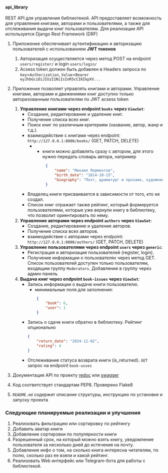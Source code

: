 #### api_library  
REST API для управления библиотекой. API предоставляет возможность для управления книгами, авторами и пользователями, а также для отслеживания выдачи книг пользователям. Для реализации API используется Django Rest Framework (DRF)

1. Приложение обеспечивает аутентификацию и авторизацию пользователей с использованием **JWT токенов**
	1. Авторизация осуществляется через метод POST на endpoint `users/register/` и login `users/login/`
	2. Acsess token должен быть добавлен в Headers запроса по `key`=`Authorization`, `Value`=`Bearer eyJhbGciOiJIUzI1NiIsInR5cCI6IkpXV...`

2. Приложение позволяет управлять книгами и авторами. Управление книгами, авторами и движениями книг доступно только авторизованным пользователям по JWT acsess token
	1. **Управление книгами через endpoint `books` через `ViewSet`**:
	    - Создание, редактирование и удаление книг.
	    - Получение списка всех книг.
	    - Поиск книг по различным критериям (название, автор, жанр и т.д.).
	    - взаимодействие с книгами через endpoint: `http://127.0.0.1:8000/books/` (GET, PATCH, DELETE)
		    - * книги можно добавлять сразу с автором, для этого нужно передать словарь автора, например 
			```json
					{
						"name": "Михаил Лермонтов",
						"birth_date": "1814-10-15",
						"biography": "Поэт, драматург и прозаик, художник."
					}
			```
	    - Владелец книги присваивается в зависимости от того, кто ее создал.
	    - Список книг отражает также рейтинг, который формируется пользователями, которые уже вернули книгу в библиотеку, что позволит ориентировать по нему.
	1. **Управление авторами через endpoint `authors` через `ViewSet`**:
	    - Создание, редактирование и удаление авторов.
	    - Получение списка всех авторов.
	    - взаимодействие с авторами через endpoint: `http://127.0.0.1:8000/authors/` (GET, PATCH, DELETE)
	2. **Управление пользователями через endpoint `users` через `generic`**:
	    - Регистрация и авторизация пользователей (register, login).
	    - Получение информации о пользователях через метод GET. Список пользователей доступен только пользователям, входящим группу `Moderators`. Добавление в группу через админ панель
	3. **Выдача книг через endpoint `book-issues` через `ViewSet`**:
	    - Запись информации о выдаче книги пользователю.
		    - минимальные поля для заполнения:
		    ```json
				{
				    "book": 6,
				    "user": 1
				}
			```
	    - Запись о сдаче книги обратно в библиотеку. Рейтинг опционально
		    ```json
			{
				"return_date": "2024-12-02",
				"rating": 4
			}
			```
	    - Отслеживание статуса возврата книги (is_returned). `GET` запрос на endpoint `book-usses`
3. Документация API по проекту [redoc](http://127.0.0.1:8000/redoc) или [swagger](http://127.0.0.1:8000/swagger/)
4. Код соответствует стандартам PEP8. Проверено Flake8
5. `README.md` содержит описание структуры, инструкцию по установке и запуску проекта



### Следующие планируемые реализации и улучшения
1. Реализовать фильтрацию или сортировку по рейтингу
2. Добавить аватар книги
3. Добавление сортировки по популярности книги
4. Разрешенный срок, на который можно взять книгу, уведомление пользователя за несколько дней до истечения на почту. 
5. Добавление инфо о том, на сколько книга интересна читателям, по полю, сколько раз ее взяли и какой рейтинг.
6. Реализовать Web интерфейс или Telegram-бота для работы с библиотекой.